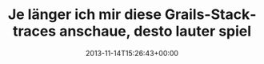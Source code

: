 ---
retweeted: false
source: <a href="http://twitter.com" rel="nofollow">Twitter Web Client</a>
entities:
  hashtags: []
  symbols: []
  user_mentions: []
  urls: []
display_text_range:
- '0'
- '118'
favorite_count: '0'
id_str: '401008298696003584'
truncated: false
retweet_count: '0'
id: '401008298696003584'
created_at: Thu Nov 14 15:26:43 +0000 2013
favorited: false
full_text: Je länger ich mir diese Grails-Stacktraces anschaue, desto lauter spielt
  die Miniatur-Band in meinem Kopf Eläkeläiset.
lang: de
tags:
- pesos/twitter
date: '2013-11-14T15:26:43+00:00'
src: https://twitter.com/bascht/status/401008298696003584
original_url: https://twitter.com/bascht/status/401008298696003584
type: twitter_tweet
text: Je länger ich mir diese Grails-Stacktraces anschaue, desto lauter spielt die
  Miniatur-Band in meinem Kopf Eläkeläiset.
title: Je länger ich mir diese Grails-Stacktraces anschaue, desto lauter spiel

---